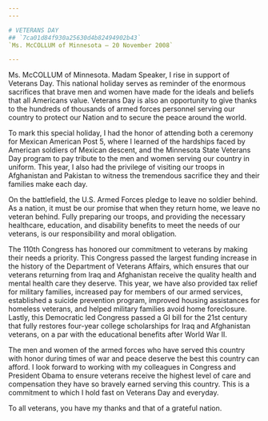 ```yaml
---
---

# VETERANS DAY
## `7ca01d84f930a25630d4b82494902b43`
`Ms. McCOLLUM of Minnesota — 20 November 2008`

---
```



Ms. McCOLLUM of Minnesota. Madam Speaker, I rise in support of 
Veterans Day. This national holiday serves as reminder of the enormous 
sacrifices that brave men and women have made for the ideals and 
beliefs that all Americans value. Veterans Day is also an opportunity 
to give thanks to the hundreds of thousands of armed forces personnel 
serving our country to protect our Nation and to secure the peace 
around the world.

To mark this special holiday, I had the honor of attending both a 
ceremony for Mexican American Post 5, where I learned of the hardships 
faced by American soldiers of Mexican descent, and the Minnesota State 
Veterans Day program to pay tribute to the men and women serving our 
country in uniform. This year, I also had the privilege of visiting our 
troops in Afghanistan and Pakistan to witness the tremendous sacrifice 
they and their families make each day.

On the battlefield, the U.S. Armed Forces pledge to leave no soldier 
behind. As a nation, it must be our promise that when they return home, 
we leave no veteran behind. Fully preparing our troops, and providing 
the necessary healthcare, education, and disability benefits to meet 
the needs of our veterans, is our responsibility and moral obligation.

The 110th Congress has honored our commitment to veterans by making 
their needs a priority. This Congress passed the largest funding 
increase in the history of the Department of Veterans Affairs, which 
ensures that our veterans returning from Iraq and Afghanistan receive 
the quality health and mental health care they deserve. This year, we 
have also provided tax relief for military families, increased pay for 
members of our armed services, established a suicide prevention 
program, improved housing assistances for homeless veterans, and helped 
military families avoid home foreclosure. Lastly, this Democratic led 
Congress passed a GI bill for the 21st century that fully restores 
four-year college scholarships for Iraq and Afghanistan veterans, on a 
par with the educational benefits after World War II.

The men and women of the armed forces who have served this country 
with honor during times of war and peace deserve the best this country 
can afford. I look forward to working with my colleagues in Congress 
and President Obama to ensure veterans receive the highest level of 
care and compensation they have so bravely earned serving this country. 
This is a commitment to which I hold fast on Veterans Day and everyday.

To all veterans, you have my thanks and that of a grateful nation.
